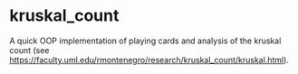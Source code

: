 # kruskal_count

A quick OOP implementation of playing cards and analysis of the kruskal count (see https://faculty.uml.edu/rmontenegro/research/kruskal_count/kruskal.html).
